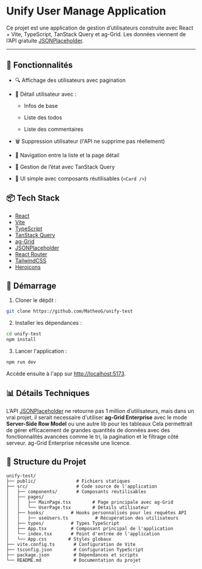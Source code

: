 # Unify User Manage Application

Ce projet est une application de gestion d’utilisateurs construite avec React + Vite, TypeScript, TanStack Query et ag-Grid. Les données viennent de l’API gratuite [JSONPlaceholder](https://jsonplaceholder.typicode.com/).

---

## 🧩 Fonctionnalités

- 🔍 Affichage des utilisateurs avec pagination

- 🧑 Détail utilisateur avec :

  - Infos de base

  - Liste des todos

  - Liste des commentaires

- 🗑 Suppression utilisateur (l'API ne supprime pas réellement)

- 🧭 Navigation entre la liste et la page détail

- 🧠 Gestion de l’état avec TanStack Query

- 🎴 UI simple avec composants réutilisables (`<Card />`)

## 📦 Tech Stack

- [React](https://fr.react.dev/)
- [Vite](https://vite.dev/)
- [TypeScript](https://www.typescriptlang.org/)
- [TanStack Query](https://tanstack.com)
- [ag-Grid](https://www.ag-grid.com/)
- [JSONPlaceholder](https://jsonplaceholder.typicode.com/)
- [React Router](https://reactrouter.com/)
- [TailwindCSS](https://tailwindcss.com/)
- [Heroicons](https://heroicons.com/)

## 🚀 Démarrage

1. Cloner le dépôt :

```bash
git clone https://github.com/MatheoG/unify-test
```

2. Installer les dépendances :

```bash
cd unify-test
npm install
```

3. Lancer l'application :

```bash
npm run dev
```

Accède ensuite à l'app sur <http://localhost:5173>.

## 📊 Détails Techniques

 L’API [JSONPlaceholder](https://jsonplaceholder.typicode.com/) ne retourne pas 1 million d’utilisateurs, mais dans un vrai projet, il serait necessaire d'utiliser **ag-Grid Enterprise** avec le mode **Server-Side Row Model** ou une autre lib pour les tableaux
 Cela permettrait de gérer efficacement de grandes quantités de données avec des fonctionnalités avancées comme le tri, la pagination et le filtrage côté serveur.
 ag-Grid Enterprise nécessite une licence.

## 📂 Structure du Projet

```plaintext
unify-test/
├── public/               # Fichiers statiques
├── src/                  # Code source de l'application
│   ├── components/       # Composants réutilisables
│   ├── pages/
│   │   ├── MainPage.tsx        # Page principale avec ag-Grid
│   │   └── UserPage.tsx        # Détails utilisateur
│   ├── hooks/          # Hooks personnalisés pour les requêtes API
│   │   ├── useUsers.ts          # Récupération des utilisateurs
│   ├── types/          # Types TypeScript
│   ├── App.tsx         # Composant principal de l'application
│   └── index.tsx       # Point d'entrée de l'application
│   └── App.css        # Styles globaux
├── vite.config.ts       # Configuration de Vite
├── tsconfig.json        # Configuration TypeScript
├── package.json         # Dépendances et scripts
└── README.md            # Documentation du projet
```
